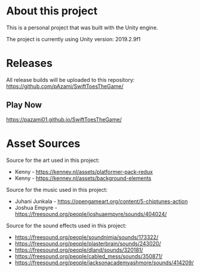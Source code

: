 # About this project

This is a personal project that was built with the Unity engine.

The project is currently using Unity version: 2019.2.9f1

# Releases

All release builds will be uploaded to this repository: https://github.com/pAzami/SwiftToesTheGame/

## Play Now
https://pazami01.github.io/SwiftToesTheGame/


# Asset Sources

Source for the art used in this project:
- Kenny - https://kenney.nl/assets/platformer-pack-redux
- Kenny - https://kenney.nl/assets/background-elements


Source for the music used in this project:
- Juhani Junkala - https://opengameart.org/content/5-chiptunes-action
- Joshua Empyre - https://freesound.org/people/joshuaempyre/sounds/404024/


Source for the sound effects used in this project:
- https://freesound.org/people/soundnimja/sounds/173322/
- https://freesound.org/people/plasterbrain/sounds/243020/
- https://freesound.org/people/dland/sounds/320181/
- https://freesound.org/people/cabled_mess/sounds/350871/
- https://freesound.org/people/jacksonacademyashmore/sounds/414209/

